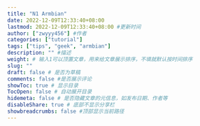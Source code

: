 ```yaml
---
title: "N1 Armbian"
date: 2022-12-09T12:33:40+08:00
lastmod: 2022-12-09T12:33:40+08:00 #更新时间
author: ["zwyyy456"] #作者
categories: ["tutorial"]
tags: ["tips", "geek", "armbian"]
description: "" #描述
weight: # 输入1可以顶置文章，用来给文章展示排序，不填就默认按时间排序
slug: ""
draft: false # 是否为草稿
comments: false #是否展示评论
showToc: true # 显示目录
TocOpen: false # 自动展开目录
hidemeta: false # 是否隐藏文章的元信息，如发布日期、作者等
disableShare: true # 底部不显示分享栏
showbreadcrumbs: false #顶部显示当前路径
---
```




